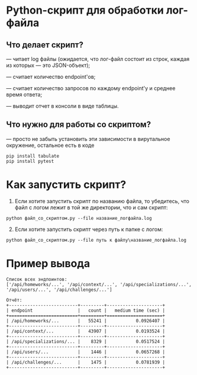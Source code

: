 # Python-скрипт для обработки лог-файла

## Что делает скрипт?
— читает log файлы (ожидается, что лог-файл состоит из строк, каждая из которых — это JSON-объект);

— считает количество endpoint'ов;

— считает количество запросов по каждому endpoint'у и среднее время ответа;

— выводит отчет в консоли в виде таблицы.

## Что нужно для работы со скриптом?

— просто не забыть установить эти зависимости в вирутальное окружение, остальное есть в коде 
```
pip install tabulate
pip install pytest
```
# Как запустить скрипт?
1. Если хотите запустить скрипт по названию файла, то убедитесь, что файл с логом лежит в той же директории, что и сам скрипт:
```
python файл_со_скриптом.py --file название_логфайла.log
```
2. Если хотите запустить скрипт через путь к папке с логом:
```
python файл_со_скриптом.py --file путь к файлу\название_логфайла.log
```
# Пример вывода
```
Список всех эндпоинтов:
['/api/homeworks/...', '/api/context/...', '/api/specializations/...', '/api/users/...', '/api/challenges/...']

Отчёт:
+--------------------------+---------+---------------------+
| endpoint                 |   count |   medium time (sec) |
+==========================+=========+=====================+
| /api/homeworks/...       |   55241 |           0.0926407 |
+--------------------------+---------+---------------------+
| /api/context/...         |   43907 |           0.0193524 |
+--------------------------+---------+---------------------+
| /api/specializations/... |    8329 |           0.0517524 |
+--------------------------+---------+---------------------+
| /api/users/...           |    1446 |           0.0657268 |
+--------------------------+---------+---------------------+
| /api/challenges/...      |    1475 |           0.0781939 |
+--------------------------+---------+---------------------+
```


